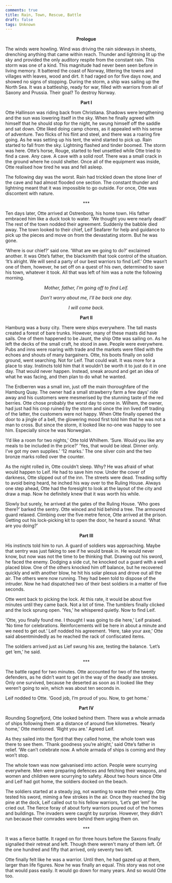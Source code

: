 ```yaml
---
comments: true
title: Rain, Town, Rescue, Battle
draft: false
tags: Unknown
---
```

 

<center><strong>Prologue</strong></center>

The winds were howling. Wind was driving the rain sideways in sheets, drenching anything that came within reach. Thunder and lightning lit up the sky and provided the only auditory respite from the constant rain. This storm was one of a kind. This magnitude had never been seen before in living memory. It battered the coast of Norway, littering the towns and villages with leaves, wood and dirt. It had raged on for five days now, and showed no signs of stopping. During the storm, a ship was sailing up the  North Sea. It was a battleship, ready for war, filled with warriors from all of Saxony and Prussia. Their goal? To destroy Norway.

<center><strong>Part I</strong></center>

Otte Hallinson was riding back from Christiana. Shadows were lengthening and the sun was lowering itself in the sky. When he finally agreed with himself that he should stop for the night, he swung himself off the saddle and sat down. Otte liked doing camp chores, as it appealed with his sense of adventure. Two flicks of his flint and steel, and there was a roaring fire going. As he was setting up his tent, the wind started to pick up. Rain started to fall from the sky. Lightning flashed and tinder boomed. The storm was here. Otte’s horse, Rouge, started to feel unsettled while Otte tried to find a cave. Any cave. A cave with a solid roof. There was a small crack in the ground where he could shelter. Once all of the equipment was inside, Otte realised how tired he was and fell asleep.

The following day was the worst. Rain had trickled down the stone liner of the cave and had almost flooded one section. The constant thunder and lightning meant that it was impossible to go outside. For once, Otte was discontent with nature.

<center>***</center>

Ten days later, Otte arrived at Ostrenborg, his home town. His father embraced him like a duck took to water. ‘We thought you were nearly dead!’ The rest of the town nodded their agreement. Suddenly the babble died away. The town looked to their chief, Leif Seafarer for help and guidance to pick up the pieces and move on from the devastating storm. But he was gone.

‘Where is our chief?’ said one. ‘What are we going to do?’ exclaimed another. It was Otte’s father, the blacksmith that took control of the situation. ‘It’s alright. We will send a party of our best warriors to find Leif.’ Otte wasn’t one of them, however, he set off on a quest of his own, determined to save his town, whatever it took. All that was left of him was a note the following morning.

<center><i> Mother, father, I’m going off to find Leif.

Don’t worry about me, I’ll be back one day.

I will come back.</i></center>

<center><strong>Part II</strong></center>

Hamburg was a busy city. There were ships everywhere. The tall masts created a forest of bare trunks. However, many of these masts did have sails. One of them happened to be Jaunt, the ship Otte was sailing on. As he left the decks of the small craft, he stood in awe. People were everywhere. Pubs and inns were roaring with trade and the markets were filled with the echoes and shouts of many bargainers. Otte, his boots finally on solid ground, went searching. Not for Leif. That could wait. It was more for a place to stay. Instincts told him that it wouldn’t be worth it to just do it in one day. That would never happen. Instead, sneak around and get an idea of what he was facing, and then plan to do what he wanted.

The Erdberren was a small inn, just off the main thoroughfare of the Hamburg Quay. The owner had a small strawberry farm a few days' ride away and his customers were mesmerised by the stunning taste of the red berries. Otte chose probably the worst day to come in. Wilhem, the owner, had just had his crop ruined by the storm and since the inn lived off trading of the latter, the customers were not happy. When Otte finally opened the door to a jingle of a bell, the glowering mood first told him that he was not a man to cross. But since the storm, it looked like no-one was happy to see him. Especially since he was Norwegian.

‘I’d like a room for two nights,’ Otte told Whilhem. ‘Sure. Would you like any meals to be included in the price?’ ‘Yes, that would be ideal. Dinner only. I’ve got my own supplies.’ ‘12 marks.’ The one silver coin and the two bronze marks rolled over the counter.

As the night rolled in, Otte couldn’t sleep. Why? He was afraid of what would happen to Leif. He had to save him now. Under the cover of darkness, Otte slipped out of the inn. The streets were dead. Treading softly to avoid being heard, he inched his way over to the Ruling House. Always one step ahead, Otte had the foresight to look at the layout of the city and draw a map. Now he definitely knew that it was worth his while.

Slowly but surely, he arrived at the gates of the Ruling House. ‘Who goes there?’ barked the sentry. Otte winced and hid behind a tree. The armoured guard relaxed. Climbing over the five metre fence, Otte arrived at the prison. Getting out his lock-picking kit to open the door, he heard a sound. ‘What are you doing?’

<center><strong>Part III</strong></center>

His instincts told him to run. A guard of soldiers was approaching. Maybe that sentry was just faking to see if he would break in. He would never know, but now was not the time to be thinking that. Drawing out his sword, he faced the enemy. Dodging a side cut, he knocked out a guard with a well placed blow. One of the others knocked him off balance, but he recovered quickly and with another blow, he hit his solar plexus and drove out all the air. The others were now running. They had been told to dispose of the intruder. Now he had dispatched two of their best soldiers in a matter of five seconds.

Otte went back to picking the lock. At this rate, it would be about five minutes until they came back. Not a lot of time. The tumblers finally clicked and the lock sprung open. ‘Yes,’ he whispered quietly. Now to find Leif.

‘Otte, you finally found me. I thought I was going to die here,’ Leif praised. ‘No time for celebrations. Reinforcements will be here in about a minute and we need to get out.’ Leif nodded his agreement. ‘Here, take your axe,’ Otte said absentmindedly as he reached the rack of confiscated items.

The soldiers arrived just as Lief swung his axe, testing the balance. ‘Let’s get ’em,’ he said.

<center>***</center>

The battle raged for two minutes. Otte accounted for two of the twenty defenders, as he didn’t want to get in the way of the deadly axe strokes. Only one survived, because he deserted as soon as it looked like they weren’t going to win, which was about ten seconds in.

Leif nodded to Otte. ‘Good job, I’m proud of you. Now, to get home.’

<center><strong>Part IV</strong></center>

Rounding Sognefjord, Otte looked behind them. There was a whole armada of ships following them at a distance of around five kilometres. ‘Nearly home,’ Otte mentioned. ‘Right you are.’ Agreed Leif.

As they sailed into the fjord that they called home, the whole town was there to see them. ‘Thank goodness you’re alright,’ said Otte’s father in relief. ‘We can’t celebrate now. A whole armada of ships is coming and they won’t stop.

The whole town was now galvanised into action. People were scurrying everywhere. Men were preparing defences and fetching their weapons, and women and children were scurrying to safety. About two hours since Otte and Leif had got home, the soldiers docked on the beach.

The soldiers started at a steady jog, not wanting to waste their energy. Otte tested his sword, miming a few strokes in the air. Once they reached the big pine at the dock, Leif called out to his fellow warriors, ‘Let’s get ’em!’ he cried out. The fierce foray of about forty warriors poured out of the homes and buildings. The invaders were caught by surprise. However, they didn’t run because their comrades were behind them urging them on.

<center>***</center>

It was a fierce battle. It raged on for three hours before the Saxons finally signalled their retreat and left. Though there weren't many of them left. Of the one hundred and fifty that arrived, only seventy two left.

Otte finally felt like he was a warrior. Until then, he had gazed up at them, larger than life figures. Now he was finally an equal. This story was not one that would pass easily. It would go down for many years. And so would Otte too.



